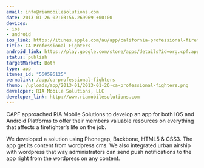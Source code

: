 ```yaml
--- 
email: info@riamobilesolutions.com
date: 2013-01-26 02:03:56.269969 +00:00
devices: 
- ios
- android
ios_link: https://itunes.apple.com/au/app/california-professional-firefighters/id560596125?mt=8
title: CA Professional Fighters
android_link: https://play.google.com/store/apps/details?id=org.cpf.app
status: publish
targetMarket: Both
type: app
itunes_id: "560596125"
permalink: /app/ca-professional-fighters
thumb: /uploads/app/2013-01/2013-01-26-ca-professional-fighters.png
developer: RIA Mobile Solutions, LLC
developer_link: http://www.riamobilesolutions.com
---
```


CAPF approached RIA Mobile Solutions to develop an app for both IOS and Android Platforms to offer their members valuable resources on everything that affects a firefighter’s life on the job. 

We developed a solution using Phonegap, Backbone, HTML5 & CSS3. The app get its content from wordpress cms. We also integrated urban airship with wordpress that way administrators can send push notifications to the app right from the wordpress on any content.

